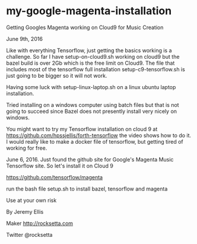 # my-google-magenta-installation
Getting Googles Magenta working on Cloud9 for Music Creation


June 9th, 2016

Like with everything Tensorflow, just getting the basics working is a challenge. So far I have setup-on-cloud9.sh working on cloud9 but the bazel build is over 2Gb which is the free limit on Cloud9. The file that includes most of the tensorflow full installation setup-c9-tensorflow.sh is just going to be bigger so it will not work.

Having some luck with setup-linux-laptop.sh on a linux ubuntu laptop installation. 

Tried installing on a windows computer using batch files but that is not going to succeed since Bazel does not presently install very nicely on windows.

You might want to try my Tensorflow installation on cloud 9 at https://github.com/hpssjellis/forth-tensorflow the video shows how to do it. I would really like to make a docker file of tensorflow, but getting tired of working for free.




June 6, 2016. Just found the github site for Google's Magenta Music Tensorflow site. So let's install it on Cloud 9

https://github.com/tensorflow/magenta


run the bash file setup.sh to install bazel, tensorflow and magenta






Use at your own risk

By Jeremy Ellis

Maker http://rocksetta.com

Twitter @rocksetta

